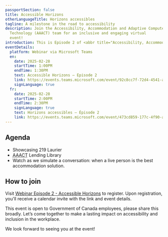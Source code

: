 ```yaml
---
passportSection: false
title: Accessible Horizons
otherLanguageTitle: Horizons accessibles
tagline: A milestone in the road to accessibility
description: Join the Accessibility, Accommodation and Adaptive Computer
  Technology (AAACT) team for an inclusive and engaging virtual
  event!
introduction: This is Episode 2 of <abbr title="Accessibility, Accommodation and Adaptive Computer Technology">AAACT's</abbr> live events - Accessible Horizons. This episode will follow our signature style which is comprised of 3 parts.
eventDetails:
  platform: Webinar via Microsoft Teams
  en:
    date: 2025-02-28
    startTime: 1:00PM
    endTime: 1:30PM
    text: Accessible Horizons — Episode 2
    link: https://events.teams.microsoft.com/event/92c8cc7f-72d4-4541-a2ba-5dbdf8112acb@d05bc194-94bf-4ad6-ae2e-1db0f2e38f5e
    signLanguage: true
  fr:
    date: 2025-02-28
    startTime: 2:00PM
    endTime: 2:30PM
    signLanguage: true
    text: Horizons accessibles — Épisode 2
    link: https://events.teams.microsoft.com/event/473cd859-177c-4f90-abb9-ce8b435439b4@d05bc194-94bf-4ad6-ae2e-1db0f2e38f5e
---
```


## Agenda

* Showcasing 219 Laurier
* <abbr title="Accessibility, Accommodation and Adaptive Computer Technology">AAACT</abbr> Lending Library
* Watch as we simulate a conversation: when a live person is the best accommodation solution.

## How to join

Visit [Webinar Episode 2 - Accessible Horizons](https://events.teams.microsoft.com/event/92c8cc7f-72d4-4541-a2ba-5dbdf8112acb@d05bc194-94bf-4ad6-ae2e-1db0f2e38f5e) to register. Upon registration, you'll receive a calendar invite with the link and event details.

This event is open to Government of Canada employees, please share this broadly. Let’s come together to make a lasting impact on accessibility and inclusion in the workplace.

We look forward to seeing you at the event!
